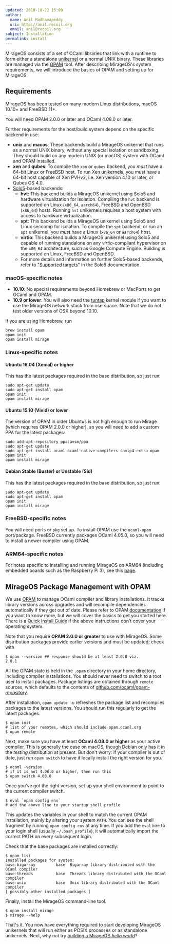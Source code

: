 ```yaml
---
updated: 2019-10-22 15:00
author:
  name: Anil Madhavapeddy
  uri: http://anil.recoil.org
  email: anil@recoil.org
subject: Installation
permalink: install
---
```


MirageOS consists of a set of OCaml libraries that link with a runtime to form either a standalone [unikernel](https://en.wikipedia.org/wiki/Unikernel) or a normal UNIX binary. These libraries are managed via the [OPAM](https://opam.ocaml.org) tool. After describing MirageOS's system requirements, we will introduce the basics of OPAM and setting up for MirageOS.

## Requirements

MirageOS has been tested on many modern Linux distributions, macOS 10.10+ and FreeBSD 11+.

You will need OPAM 2.0.0 or later and OCaml 4.08.0 or later.

Further requirements for the host/build system depend on the specific backend in use:

* __unix__ and __macos__: These backends build a MirageOS unikernel that runs as a normal UNIX binary, without any special isolation or sandboxing. They should build on any modern UNIX (or macOS) system with OCaml and OPAM installed.
* __xen__ and __qubes__: To compile the `xen` or `qubes` backend, you *must* have a 64-bit Linux or FreeBSD host. To run Xen unikernels, you must have a 64-bit host capable of Xen PVHv2, i.e. Xen version 4.10 or later, or Qubes OS 4.0.
* [Solo5](https://github.com/Solo5/solo5)-based backends:
    * __hvt__: This backend builds a MirageOS unikernel using Solo5 and hardware virtualization for isolation. Compiling the `hvt` backend is supported on Linux (`x86_64`, `aarch64`), FreeBSD and OpenBSD (`x86_64`) hosts. Running `hvt` unikernels requires a host system with access to hardware virtualization.
    * __spt__: This backend builds a MirageOS unikernel using Solo5 and Linux seccomp for isolation. To compile the `spt` backend, or run an `spt` unikernel, you _must_ have a Linux (`x86_64` or `aarch64`) host.
    * __virtio__: This backend builds a MirageOS unikernel using Solo5 and capable of running standalone on any _virtio_-compliant hypervisor on the `x86_64` architecture, such as Google Compute Engine. Building is supported on Linux, FreeBSD and OpenBSD.
    * For more details and information on further Solo5-based backends, refer to ["Supported targets"](https://github.com/Solo5/solo5/blob/v0.6.3/docs/building.md#supported-targets) in the Solo5 documentation.

### macOS-specific notes

* __10.10__: No special requirements beyond Homebrew or MacPorts to get OCaml and OPAM.
* __10.9 or lower__: You will also need the [tuntap](http://tuntaposx.sourceforge.net/) kernel module if you want to use the MirageOS network stack from userspace.  Note that we do not test older versions of OSX beyond 10.10.

If you are using Homebrew, run

    brew install opam
    opam init
    opam install mirage

### Linux-specific notes

#### Ubuntu 16.04 (Xenial) or higher

This has the latest packages required in the base distribution, so just run:

    sudo apt-get update
    sudo apt-get install opam
    opam init
    opam install mirage

#### Ubuntu 15.10 (Vivid) or lower

The version of OPAM in older Ubuntus is not high enough to run Mirage (which requires OPAM 2.0.0 or higher), so you will need to add a custom PPA for the latest packages:

    sudo add-apt-repository ppa:avsm/ppa
    sudo apt-get update
    sudo apt-get install ocaml ocaml-native-compilers camlp4-extra opam
    opam init
    opam install mirage

#### Debian Stable (Buster) or Unstable (Sid)

This has the latest packages required in the base distribution, so just run:

    sudo apt-get update
    sudo apt-get install opam
    opam init
    opam install mirage

### FreeBSD-specific notes

You will need ports or `pkg` set up. To install OPAM use the `ocaml-opam` port/package. FreeBSD currently packages OCaml 4.05.0, so you will need to install a newer compiler using OPAM.

### ARM64-specific notes

For notes specific to installing and running MirageOS on ARM64 (including embedded boards such as the Raspberry Pi 3), see this [page](/wiki/arm64).

## MirageOS Package Management with OPAM

We use [OPAM](https://opam.ocaml.org) to manage OCaml compiler and library installations. It tracks library versions across upgrades and will recompile dependencies automatically if they get out of date. Please refer to OPAM [documentation](https://opam.ocaml.org) if you want to know more, but we will cover the basics to get you started here. There is a [Quick Install Guide](http://opam.ocaml.org/doc/Install.html) if the above instructions don't cover your operating system.

Note that you require **OPAM 2.0.0 or greater** to use with MirageOS. Some distribution packages provide earlier versions and must be updated; check with

    $ opam --version ## response should be at least 2.0.0 viz.
    2.0.1

All the OPAM state is held in the `.opam` directory in your home directory, including compiler installations. You should never need to switch to a root user to install packages. Package listings are obtained through `remote` sources, which defaults to the contents of [github.com/ocaml/opam-repository](https://github.com/ocaml/opam-repository).

After installation, `opam update -u` refreshes the package list and recompiles packages to the latest versions.  You should run this regularly to get the latest packages.

    $ opam init
    # list of your remotes, which should include opam.ocaml.org
    $ opam remote

Next, make sure you have at least **OCaml 4.08.0 or higher** as your active compiler. This is generally the case on macOS, though Debian only has it in the *testing* distribution at present. But don't worry: if your compiler is out of date, just run `opam switch` to have it locally install the right version for you.

    $ ocaml -version
    # if it is not 4.08.0 or higher, then run this
    $ opam switch 4.08.0

Once you've got the right version, set up your shell environment to point to the current compiler switch.

    $ eval `opam config env`
    # add the above line to your startup shell profile

This updates the variables in your shell to match the current OPAM installation, mainly by altering your system `PATH`. You can see the shell fragment by running `opam config env` at any time. If you add the `eval` line to your login shell (usually `~/.bash_profile`), it will automatically import the correct PATH on every subsequent login.

Check that the base packages are installed correctly:

    $ opam list
    Installed packages for system:
    base-bigarray         base  Bigarray library distributed with the OCaml compiler
    base-threads          base  Threads library distributed with the OCaml compiler
    base-unix             base  Unix library distributed with the OCaml compiler
    [ possibly other installed packages ]

Finally, install the MirageOS command-line tool.

    $ opam install mirage
    $ mirage --help

That's it. You now have everything required to start developing MirageOS unikernels that will run either as POSIX processes or as standalone unikernels. Next, why not try [building a MirageOS *hello world*](/wiki/hello-world)?

